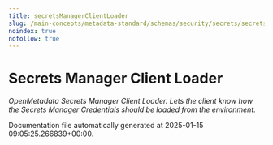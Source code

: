 ```yaml
---
title: secretsManagerClientLoader
slug: /main-concepts/metadata-standard/schemas/security/secrets/secretsmanagerclientloader
noindex: true
nofollow: true
---
```


# Secrets Manager Client Loader

*OpenMetadata Secrets Manager Client Loader. Lets the client know how the Secrets Manager Credentials should be loaded from the environment.*



Documentation file automatically generated at 2025-01-15 09:05:25.266839+00:00.
